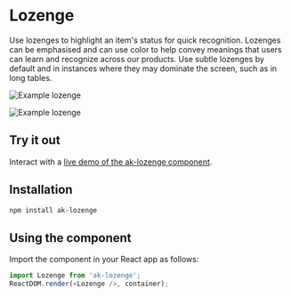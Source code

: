 # Lozenge

Use lozenges to highlight an item's status for quick recognition. Lozenges can be emphasised and can use color to help convey meanings that users can learn and recognize across our products. Use subtle lozenges by default and in instances where they may dominate the screen, such as in long tables.

![Example lozenge](https://bytebucket.org/atlassian/atlaskit/raw/@BITBUCKET_COMMIT@/packages/ak-lozenge/docs/bold_lozenge.png)

![Example lozenge](https://bytebucket.org/atlassian/atlaskit/raw/@BITBUCKET_COMMIT@/packages/ak-lozenge/docs/standard_lozenge.png)


## Try it out

Interact with a [live demo of the ak-lozenge component](https://aui-cdn.atlassian.com/atlaskit/stories/ak-lozenge/@VERSION@/).

## Installation

```sh
npm install ak-lozenge
```

## Using the component

Import the component in your React app as follows:

```js
import Lozenge from 'ak-lozenge';
ReactDOM.render(<Lozenge />, container);
```
